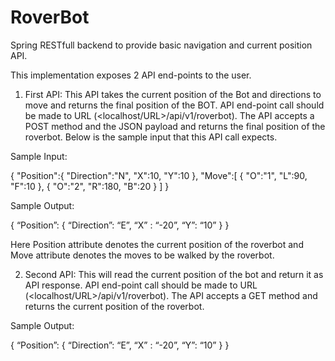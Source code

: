 # RoverBot
Spring RESTfull backend to provide basic navigation and current position API.

This implementation exposes 2 API end-points to the user.
1) First API: This API takes the current position of the Bot and directions to move and returns the final position of the BOT. API end-point call should be made to URL (<localhost/URL>/api/v1/roverbot). The API accepts a POST method and the JSON payload and returns the final position of the roverbot. Below is the sample input that this API call expects.

Sample Input:

{
   "Position":{
      "Direction":"N",
      "X":10,
      "Y":10
   },
   "Move":[
      {
         "O":"1",
         "L":90,
         "F":10
      },
      {
         "O":"2",
         "R":180,
         "B":20
      }
   ]
}

Sample Output:

{
   “Position”: {
                 “Direction”: “E”,
                  “X” : “-20”,
                  “Y”: “10”
               }
}

Here Position attribute denotes the current position of the roverbot and Move attribute denotes the moves to be walked by the roverbot.

2) Second API: This will read the current position of the bot and return it as API response. API end-point call should be made to URL (<localhost/URL>/api/v1/roverbot). The API accepts a GET method and returns the current position of the roverbot.

Sample Output:

{
   “Position”: {
                 “Direction”: “E”,
                  “X” : “-20”,
                  “Y”: “10”
               }
}
